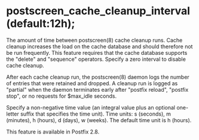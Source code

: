 # postscreen_cache_cleanup_interval (default:12h); 

 The amount of time between postscreen(8) cache cleanup runs.
Cache cleanup increases the load on the cache database and should
therefore not be run frequently. This feature requires that the
cache database supports the "delete" and "sequence" operators.
Specify a zero interval to disable cache cleanup. 

 After each cache cleanup run, the postscreen(8) daemon logs the
number of entries that were retained and dropped. A cleanup run is
logged as "partial" when the daemon terminates early after "postfix
reload", "postfix stop", or no requests for $max_idle
seconds. 

 Specify a non-negative time value (an integral value plus an optional
one-letter suffix that specifies the time unit).  Time units: s
(seconds), m (minutes), h (hours), d (days), w (weeks).
The default time unit is h (hours).  

 This feature is available in Postfix 2.8. 


